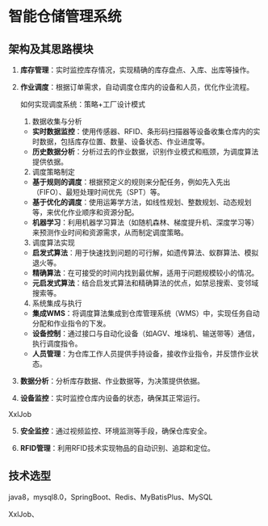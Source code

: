 # 智能仓储管理系统
## 架构及其思路模块
1. **库存管理**：实时监控库存情况，实现精确的库存盘点、入库、出库等操作。

2. **作业调度**：根据订单需求，自动调度仓库内的设备和人员，优化作业流程。

   如何实现调度系统：策略+工厂设计模式

   1. 数据收集与分析

   - **实时数据监控**：使用传感器、RFID、条形码扫描器等设备收集仓库内的实时数据，包括库存位置、数量、设备状态、作业进度等。
   - **历史数据分析**：分析过去的作业数据，识别作业模式和瓶颈，为调度算法提供依据。

   2. 调度策略制定

   - **基于规则的调度**：根据预定义的规则来分配任务，例如先入先出（FIFO）、最短处理时间优先（SPT）等。
   - **基于优化的调度**：使用运筹学方法，如线性规划、整数规划、动态规划等，来优化作业顺序和资源分配。
   - **机器学习**：利用机器学习算法（如随机森林、梯度提升机、深度学习等）来预测作业时间和资源需求，从而制定调度策略。

   3. 调度算法实现

   - **启发式算法**：用于快速找到问题的可行解，如遗传算法、蚁群算法、模拟退火等。
   - **精确算法**：在可接受的时间内找到最优解，适用于问题规模较小的情况。
   - **元启发式算法**：结合启发式算法和精确算法的优点，如禁忌搜索、变邻域搜索等。

   4. 系统集成与执行

   - **集成WMS**：将调度算法集成到仓库管理系统（WMS）中，实现任务自动分配和作业指令的下发。
   - **设备控制**：通过接口与自动化设备（如AGV、堆垛机、输送带等）通信，执行调度指令。
   - **人员管理**：为仓库工作人员提供手持设备，接收作业指令，并反馈作业状态。

3. **数据分析**：分析库存数据、作业数据等，为决策提供依据。



4. **设备监控**：实时监控仓库内设备的状态，确保其正常运行。

XxlJob

5. **安全监控**：通过视频监控、环境监测等手段，确保仓库安全。



6. **RFID管理**：利用RFID技术实现物品的自动识别、追踪和定位。



## 技术选型

java8，mysql8.0，SpringBoot、Redis、MyBatisPlus、MySQL

XxlJob、